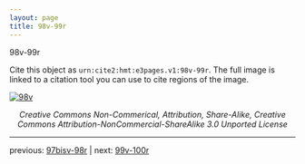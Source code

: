 ```yaml
---
layout: page
title: 98v-99r
---
```


98v-99r

Cite this object as `urn:cite2:hmt:e3pages.v1:98v-99r`.  The full image is linked to a citation tool you can use to cite regions of the image.

[![98v](http://www.homermultitext.org/iipsrv?IIIF=/project/homer/pyramidal/deepzoom/hmt/e3bifolio/v1/E3_98v_99r.tif/full/800,/0/default.jpg)](http://www.homermultitext.org/ict2/?urn=urn:cite2:hmt:e3bifolio.v1:E3_98v_99r) 

<p style="text-align: center; font-style: italic;">Creative Commons Non-Commerical, Attribution, Share-Alike, Creative Commons Attribution-NonCommercial-ShareAlike 3.0 Unported License</p>

---

previous: [97bisv-98r](../97bisv-98r/) | next: [99v-100r](../99v-100r/)